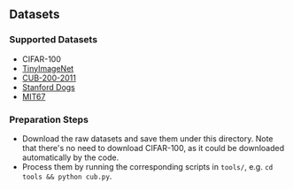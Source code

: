 ## Datasets

### Supported Datasets

+ CIFAR-100
+ [TinyImageNet](http://cs231n.stanford.edu/tiny-imagenet-200.zip)
+ [CUB-200-2011](https://drive.google.com/file/d/1hbzc_P1FuxMkcabkgn9ZKinBwW683j45/view)
+ [Stanford Dogs](http://vision.stanford.edu/aditya86/ImageNetDogs/)
+ [MIT67](http://web.mit.edu/torralba/www/indoor.html)

### Preparation Steps

+ Download the raw datasets and save them under this directory. Note that there's no need to download CIFAR-100, as it could be downloaded automatically by the code.
+ Process them by running the corresponding scripts in `tools/`, e.g. `cd tools && python cub.py`.
